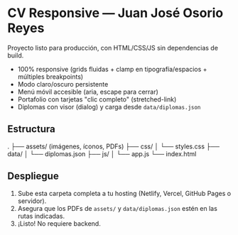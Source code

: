 # CV Responsive — Juan José Osorio Reyes

Proyecto listo para producción, con HTML/CSS/JS sin dependencias de build.
- 100% responsive (grids fluidas + clamp en tipografía/espacios + múltiples breakpoints)
- Modo claro/oscuro persistente
- Menú móvil accesible (aria, escape para cerrar)
- Portafolio con tarjetas "clic completo" (stretched-link)
- Diplomas con visor (dialog) y carga desde `data/diplomas.json`

## Estructura
.
├── assets/ (imágenes, íconos, PDFs)
├── css/
│   └── styles.css
├── data/
│   └── diplomas.json
├── js/
│   └── app.js
└── index.html

## Despliegue
1. Sube esta carpeta completa a tu hosting (Netlify, Vercel, GitHub Pages o servidor).
2. Asegura que los PDFs de `assets/` y `data/diplomas.json` estén en las rutas indicadas.
3. ¡Listo! No requiere backend.

